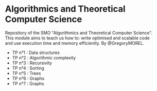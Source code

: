 # Algorithmics and Theoretical Computer Science

Repository of the SMO "Algorithmics and Theoretical Computer Science". 
This module aims to teach us how to: write optimised and scalable code and use execution time and memory efficiently. By @GregoryMOREL.
- TP n°1 : Data structures
- TP n°2 : Algorithmic complexity
- TP n°3 : Recursivity
- TP n°4 : Sorting
- TP n°5 : Trees
- TP n°6 : Graphs
- TP n°7 : Graphs
